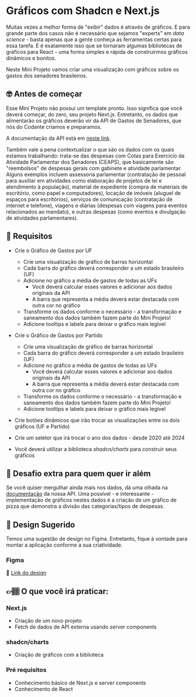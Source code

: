 # Gráficos com Shadcn e Next.js

Muitas vezes a melhor forma de "exibir" dados é através de gráficos. E para grande parte dos casos não é necessário que sejamos "experts" em *data science* - basta apenas que a gente conheça as ferramentas certas para essa tarefa. E é exatamente isso que se tornaram algumas bibliotecas de gráficos para React - uma forma simples e rápida de construirmos gráficos dinâmicos e bonitos.  

Neste Mini Projeto vamos criar uma visualização com gráficos sobre os gastos dos senadores brasileiros.

## 🤓 Antes de começar

Esse Mini Projeto não possui um template pronto. Isso significa que você deverá começar, do zero, seu projeto Next.js. Entretanto, os dados que alimentarão os gráficos deverão vir da API de Gastos de Senadores, que nós do Codante criamos e preparamos. 

A documentação da API está em [neste link](https://docs.apis.codante.io/gastos-senadores). 

Também vale a pena contextualizar o que são os dados com os quais estamos trabalhando: trata-se das despesas com Cotas para Exercício da Atividade Parlamentar dos Senadores (CEAPS), que basicamente são "reembolsos" de despesas gerais com gabinete e atividade parlamentar. Alguns exemplos incluem assessoria parlamentar (contratação de pessoal para auxiliar em atividades como elaboração de projetos de lei e atendimento à população), material de expediente (compra de materiais de escritório, como papel e computadores), locação de imóveis (aluguel de espaços para escritórios), serviços de comunicação (contratação de internet e telefone), viagens e diárias (despesas com viagens para eventos relacionados ao mandato), e outras despesas (como eventos e divulgação de atividades parlamentares).

## 🔨 Requisitos

- Crie o Gráfico de Gastos por UF
	- Crie uma visualização de gráfico de barras horizontal
	- Cada barra do gráfico deverá corresponder a um estado brasileiro (UF) 
	- Adicione no gráfico a média de gastos de todas as UFs
		- Você deverá calcular esses valores e adicionar aos dados originais da API
		- A barra que representa a média deverá estar destacada com outra cor no gráfico
	- Transforme os dados conforme o necessário - a transformação e saneamento dos dados também fazem parte do Mini Projeto!
	- Adicione tooltips e labels para deixar o gráfico mais legível

- Crie o Gráfico de Gastos por Partido
	- Crie uma visualização de gráfico de barras horizontal
	- Cada barra do gráfico deverá corresponder a um estado brasileiro (UF) 
	- Adicione no gráfico a média de gastos de todas as UFs
		- Você deverá calcular esses valores e adicionar aos dados originais da API
		- A barra que representa a média deverá estar destacada com outra cor no gráfico
	- Transforme os dados conforme o necessário - a transformação e saneamento dos dados também fazem parte do Mini Projeto!
	- Adicione tooltips e labels para deixar o gráfico mais legível

- Crie botões dinâmicos que irão trocar as visualizações entre os dois gráficos (UF e Partido)
- Crie um seletor que irá trocar o ano dos dados - desde 2020 até 2024
- Você deverá utilizar a biblioteca *shadcn/charts* para construir seus gráficos

## 🔨 Desafio extra para quem quer ir além

Se você quiser mergulhar ainda mais nos dados, dá uma olhada na [documentação](https://docs.apis.codante.io/gastos-senadores) da nossa API. Uma possível - e interessante - implementação de gráficos nestes dados é a criação de um gráfico de pizza que demonstra a divisão das categorias/tipos de despesas.

## 🎨 Design Sugerido

Temos uma sugestão de design no Figma. Entretanto, fique à vontade para montar a aplicação conforme a sua criatividade.

### Figma

🔗 [Link do design](https://www.figma.com/community/file/1415654074409973077/mini-projeto-graficos-com-shadcn-charts-e-next-js)

## 👉🏽 O que você irá praticar:

### Next.js

- Criação de um novo projeto
- Fetch de dados de API externa usando server components

### shadcn/charts

- Criação de gráficos com a biblioteca

### Pré requisitos

- Conhecimento básico de Next.js e server components
- Conhecimento de React
